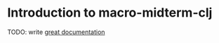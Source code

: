 # Introduction to macro-midterm-clj

TODO: write [great documentation](http://jacobian.org/writing/what-to-write/)
